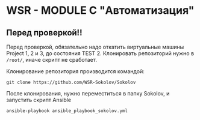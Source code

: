 # WSR - MODULE C "Автоматизация"
## Перед проверкой!!
Перед проверкой, обязательно надо откатить виртуальные машины Project 1, 2 и 3, до состояния TEST 2.
Клонировать репозиторий нужно в `/root/`, иначе скрипт не сработает.

Клонирование репозитория производится командой:
```
git clone https://github.com/WSR-Sokolov/Sokolov
```
После клонирования, нужно переместиться в папку Sokolov, и запустить скрипт Ansible
```
ansible-playbook ansible_playbook_sokolov.yml
```
